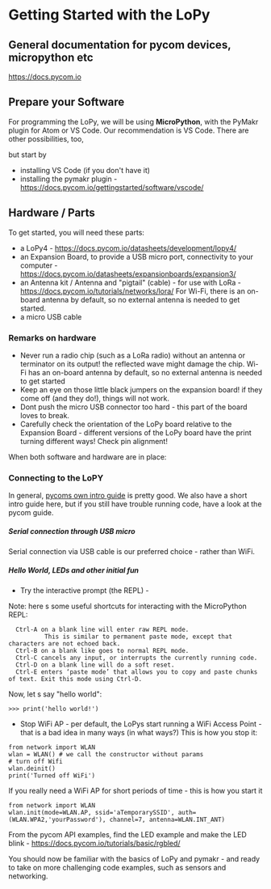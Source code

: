 # Getting Started with the LoPy

## General documentation for pycom devices, micropython etc

https://docs.pycom.io

## Prepare your Software

For programming the LoPy, we will be using **MicroPython**, 
with the PyMakr plugin for Atom or VS Code.
Our recommendation is VS Code.
There are other possibilities, too, 

but start by

- installing VS Code (if you don't have it)
- installing the pymakr plugin - https://docs.pycom.io/gettingstarted/software/vscode/

## Hardware / Parts

To get started, you will need these parts:

 - a LoPy4 - https://docs.pycom.io/datasheets/development/lopy4/
 - an Expansion Board, to provide a USB micro port, connectivity to your computer - https://docs.pycom.io/datasheets/expansionboards/expansion3/
 - an Antenna kit / Antenna and "pigtail" (cable) - for use with LoRa - https://docs.pycom.io/tutorials/networks/lora/
	For Wi-Fi, there is an on-board antenna by default, so no external antenna is needed to get started.
 - a micro USB cable

 ### Remarks on hardware

 - Never run a radio chip (such as a LoRa radio) without an antenna or terminator on its output! the reflected wave might damage the chip. Wi-Fi has an on-board antenna by default, so no external antenna is needed to get started
 - Keep an eye on those little black jumpers on the expansion board! if they come off (and they do!), things will not work.
 - Dont push the micro USB connector too hard - this part of the board loves to break.
 - Carefully check the orientation of the LoPy board relative to the Expansion Board - different versions of the LoPy board have the print turning different ways! Check pin alignment!



When both software and hardware are in place:

### Connecting to the LoPY

In general, [pycoms own intro guide](hhttps://docs.pycom.io/tutorials/basic/) is pretty good. We also have a short intro guide here, 
but if you still have trouble running code, have a look at the pycom guide.

##### Serial connection through USB micro

Serial connection via USB cable is our preferred choice - rather than WiFi.

##### Hello World, LEDs and other initial fun

 - Try the interactive prompt (the REPL) -

 Note: here s some useful shortcuts for interacting with the MicroPython REPL:

  ```
    Ctrl-A on a blank line will enter raw REPL mode.
            This is similar to permanent paste mode, except that characters are not echoed back.
    Ctrl-B on a blank like goes to normal REPL mode.
    Ctrl-C cancels any input, or interrupts the currently running code.
    Ctrl-D on a blank line will do a soft reset.
    Ctrl-E enters ‘paste mode’ that allows you to copy and paste chunks of text. Exit this mode using Ctrl-D.
  ```
 Now, let s say "hello world":

 ```
 >>> print('hello world!')
  ```

  - Stop WiFi AP - per default, the LoPys start running a WiFi Access Point - that is a bad idea in many ways (in what ways?)
  This is how you stop it:

  ```
from network import WLAN
wlan = WLAN() # we call the constructor without params
# turn off Wifi
wlan.deinit()
print('Turned off WiFi')
 ```

 If you really need a WiFi AP for short periods of time - this is how you start it

  ```
 from network import WLAN
wlan.init(mode=WLAN.AP, ssid='aTemporarySSID', auth=(WLAN.WPA2,'yourPassword'), channel=7, antenna=WLAN.INT_ANT)
 ```

 From the pycom API examples, 
find the LED example and make the LED blink -
https://docs.pycom.io/tutorials/basic/rgbled/

You should now be familiar with the basics of LoPy and pymakr -
and ready to take on more challenging code examples, such as sensors and networking.


